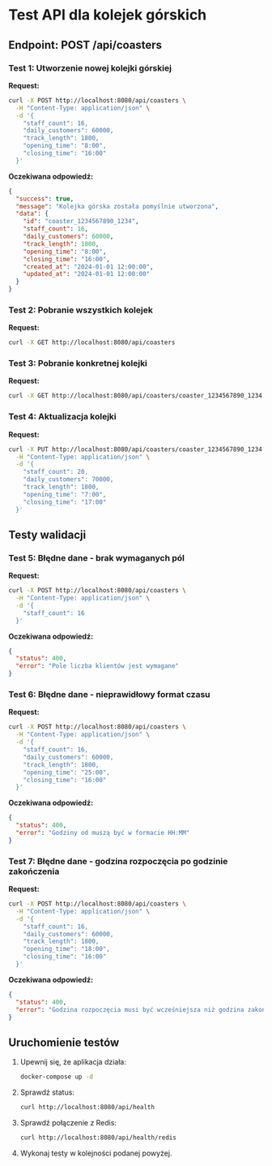 # Test API dla kolejek górskich

## Endpoint: POST /api/coasters

### Test 1: Utworzenie nowej kolejki górskiej

**Request:**
```bash
curl -X POST http://localhost:8080/api/coasters \
  -H "Content-Type: application/json" \
  -d '{
    "staff_count": 16,
    "daily_customers": 60000,
    "track_length": 1800,
    "opening_time": "8:00",
    "closing_time": "16:00"
  }'
```

**Oczekiwana odpowiedź:**
```json
{
  "success": true,
  "message": "Kolejka górska została pomyślnie utworzona",
  "data": {
    "id": "coaster_1234567890_1234",
    "staff_count": 16,
    "daily_customers": 60000,
    "track_length": 1800,
    "opening_time": "8:00",
    "closing_time": "16:00",
    "created_at": "2024-01-01 12:00:00",
    "updated_at": "2024-01-01 12:00:00"
  }
}
```

### Test 2: Pobranie wszystkich kolejek

**Request:**
```bash
curl -X GET http://localhost:8080/api/coasters
```

### Test 3: Pobranie konkretnej kolejki

**Request:**
```bash
curl -X GET http://localhost:8080/api/coasters/coaster_1234567890_1234
```

### Test 4: Aktualizacja kolejki

**Request:**
```bash
curl -X PUT http://localhost:8080/api/coasters/coaster_1234567890_1234 \
  -H "Content-Type: application/json" \
  -d '{
    "staff_count": 20,
    "daily_customers": 70000,
    "track_length": 1800,
    "opening_time": "7:00",
    "closing_time": "17:00"
  }'
```


## Testy walidacji

### Test 5: Błędne dane - brak wymaganych pól

**Request:**
```bash
curl -X POST http://localhost:8080/api/coasters \
  -H "Content-Type: application/json" \
  -d '{
    "staff_count": 16
  }'
```

**Oczekiwana odpowiedź:**
```json
{
  "status": 400,
  "error": "Pole liczba klientów jest wymagane"
}
```

### Test 6: Błędne dane - nieprawidłowy format czasu

**Request:**
```bash
curl -X POST http://localhost:8080/api/coasters \
  -H "Content-Type: application/json" \
  -d '{
    "staff_count": 16,
    "daily_customers": 60000,
    "track_length": 1800,
    "opening_time": "25:00",
    "closing_time": "16:00"
  }'
```

**Oczekiwana odpowiedź:**
```json
{
  "status": 400,
  "error": "Godziny od muszą być w formacie HH:MM"
}
```

### Test 7: Błędne dane - godzina rozpoczęcia po godzinie zakończenia

**Request:**
```bash
curl -X POST http://localhost:8080/api/coasters \
  -H "Content-Type: application/json" \
  -d '{
    "staff_count": 16,
    "daily_customers": 60000,
    "track_length": 1800,
    "opening_time": "18:00",
    "closing_time": "16:00"
  }'
```

**Oczekiwana odpowiedź:**
```json
{
  "status": 400,
  "error": "Godzina rozpoczęcia musi być wcześniejsza niż godzina zakończenia"
}
```

## Uruchomienie testów

1. Upewnij się, że aplikacja działa:
   ```bash
   docker-compose up -d
   ```

2. Sprawdź status:
   ```bash
   curl http://localhost:8080/api/health
   ```

3. Sprawdź połączenie z Redis:
   ```bash
   curl http://localhost:8080/api/health/redis
   ```

4. Wykonaj testy w kolejności podanej powyżej.
